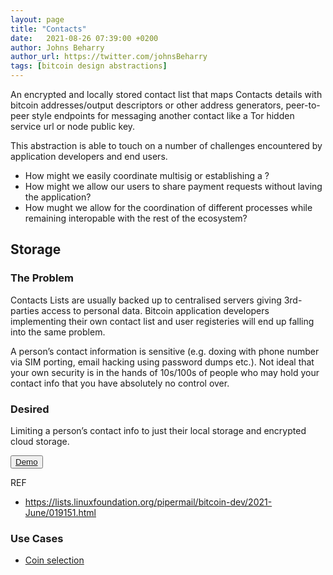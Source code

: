 ```yaml
---
layout: page
title: "Contacts"
date:   2021-08-26 07:39:00 +0200
author: Johns Beharry
author_url: https://twitter.com/johnsBeharry
tags: [bitcoin design abstractions]
---
```


An encrypted and locally stored contact list that maps Contacts details with bitcoin addresses/output descriptors or other address generators, peer-to-peer style endpoints for messaging another contact like a Tor hidden service url or node public key.

This abstraction is able to touch on a number of challenges encountered by application developers and end users.

- How might we easily coordinate multisig or establishing a ?
- How might we allow our users to share payment requests without laving the application?
- How mught we allow for the coordination of different processes while remaining interopable with the rest of the ecosystem?

## Storage
### **The Problem**

Contacts Lists are usually backed up to centralised servers giving 3rd-parties access to personal data. Bitcoin application developers implementing their own contact list and user registeries will end up falling into the same problem. 

A person’s contact information is sensitive (e.g. doxing with phone number via SIM porting, email hacking using password dumps etc.). Not ideal that your own security is in the hands of 10s/100s of people who may hold your contact info that you have absolutely no control over.

### **Desired**

Limiting a person’s contact info to just their local storage and encrypted cloud storage.

<button><a href="https://bitcoin-contacts.netlify.app" target="_blank">Demo</a></button>

REF
- https://lists.linuxfoundation.org/pipermail/bitcoin-dev/2021-June/019151.html

### Use Cases
- [Coin selection](./coin-selection)